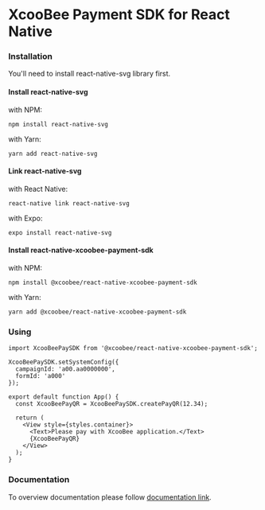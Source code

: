 # XcooBee Payment SDK for React Native

### Installation
You'll need to install react-native-svg library first.

#### Install react-native-svg
with NPM:

`npm install react-native-svg`

with Yarn:

`yarn add react-native-svg`

#### Link react-native-svg

with React Native:

`react-native link react-native-svg`

with Expo:

`expo install react-native-svg`

#### Install react-native-xcoobee-payment-sdk

with NPM: 

`npm install @xcoobee/react-native-xcoobee-payment-sdk`

with Yarn:

`yarn add @xcoobee/react-native-xcoobee-payment-sdk`

### Using

```
import XcooBeePaySDK from '@xcoobee/react-native-xcoobee-payment-sdk';

XcooBeePaySDK.setSystemConfig({
  campaignId: 'a00.aa0000000',
  formId: 'a000'
});

export default function App() {
  const XcooBeePayQR = XcooBeePaySDK.createPayQR(12.34);

  return (
    <View style={styles.container}>
      <Text>Please pay with XcooBee application.</Text>
      {XcooBeePayQR}
    </View>
  );
}
```

### Documentation

To overview documentation please follow [documentation link](./docs/index.html). 
